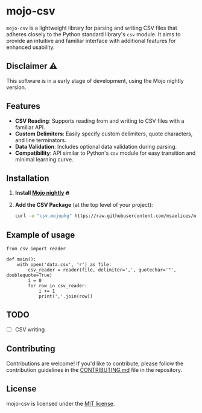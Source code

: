 # mojo-csv

`mojo-csv` is a lightweight library for parsing and writing CSV files that adheres closely to the Python standard library's `csv` module. It aims to provide an intuitive and familiar interface with additional features for enhanced usability.

## Disclaimer ⚠️

This software is in a early stage of development, using the Mojo nightly version.

## Features

- **CSV Reading**: Supports reading from and writing to CSV files with a familiar API.
- **Custom Delimiters**: Easily specify custom delimiters, quote characters, and line terminators.
- **Data Validation**: Includes optional data validation during parsing.
- **Compatibility**: API similar to Python's `csv` module for easy transition and minimal learning curve.

## Installation

1. **Install [Mojo nightly](https://docs.modular.com/mojo/manual/get-started) 🔥**

2. **Add the CSV Package** (at the top level of your project):

    ```bash
    curl -o "csv.mojopkg" https://raw.githubusercontent.com/msaelices/mojo-csv/main/csv.mojopkg
    ```

    <!-- > *<span style="color: green;">**Note:**</span> In the near future, you will be able to simply call `magic add csv`, which will manage this dependency in your project's environment automatically. QOL is in sight!* -->

## Example of usage

```mojo
from csv import reader

def main():
    with open('data.csv', 'r') as file:
        csv_reader = reader(file, delimiter=',', quotechar='"', doublequote=True)
        i = 0
        for row in csv_reader:
            i += 1
            print(','.join(row))
```

## TODO

- [ ] CSV writing

## Contributing

Contributions are welcome! If you'd like to contribute, please follow the contribution guidelines in the [CONTRIBUTING.md](CONTRIBUTING.md) file in the repository.

## License

mojo-csv is licensed under the [MIT license](LICENSE).
